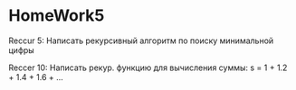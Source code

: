 # HomeWork5

Reccur 5:
Написать рекурсивный алгоритм по поиску минимальной цифры 

Reccer 10:
Написать рекур. функцию для вычисления суммы:
s = 1 + 1.2 + 1.4 + 1.6 + ...
